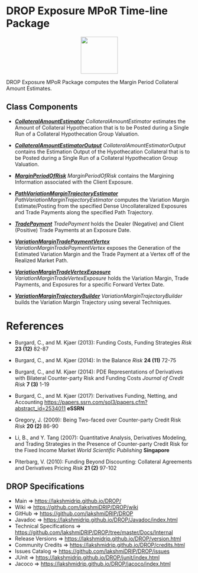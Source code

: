 # DROP Exposure MPoR Time-line Package

<p align="center"><img src="https://github.com/lakshmiDRIP/DROP/blob/master/DRIP_Logo.gif?raw=true" width="100"></p>

DROP Exposure MPoR Package computes the Margin Period Collateral Amount Estimates.

## Class Components

 * [***CollateralAmountEstimator***](https://github.com/lakshmiDRIP/DROP/tree/master/src/main/java/org/drip/exposure/mpor/CollateralAmountEstimator.java)
 <i>CollateralAmountEstimator</i> estimates the Amount of Collateral Hypothecation that is to be Posted
 during a Single Run of a Collateral Hypothecation Group Valuation.

 * [***CollateralAmountEstimatorOutput***](https://github.com/lakshmiDRIP/DROP/tree/master/src/main/java/org/drip/exposure/mpor/CollateralAmountEstimatorOutput.java)
 <i>CollateralAmountEstimatorOutput</i> contains the Estimation Output of the Hypothecation Collateral that
 is to be Posted during a Single Run of a Collateral Hypothecation Group Valuation.

 * [***MarginPeriodOfRisk***](https://github.com/lakshmiDRIP/DROP/tree/master/src/main/java/org/drip/exposure/mpor/MarginPeriodOfRisk.java)
 <i>MarginPeriodOfRisk</i> contains the Margining Information associated with the Client Exposure.

 * [***PathVariationMarginTrajectoryEstimator***](https://github.com/lakshmiDRIP/DROP/tree/master/src/main/java/org/drip/exposure/mpor/PathVariationMarginTrajectoryEstimator.java)
 <i>PathVariationMarginTrajectoryEstimator</i> computes the Variation Margin Estimate/Posting from the
 specified Dense Uncollateralized Exposures and Trade Payments along the specified Path Trajectory.

 * [***TradePayment***](https://github.com/lakshmiDRIP/DROP/tree/master/src/main/java/org/drip/exposure/mpor/TradePayment.java)
 <i>TradePayment</i> holds the Dealer (Negative) and Client (Positive) Trade Payments at an Exposure Date.

 * [***VariationMarginTradePaymentVertex***](https://github.com/lakshmiDRIP/DROP/tree/master/src/main/java/org/drip/exposure/mpor/VariationMarginTradePaymentVertex.java)
 <i>VariationMarginTradePaymentVertex</i> exposes the Generation of the Estimated Variation Margin and the
 Trade Payment at a Vertex off of the Realized Market Path.

 * [***VariationMarginTradeVertexExposure***](https://github.com/lakshmiDRIP/DROP/tree/master/src/main/java/org/drip/exposure/mpor/VariationMarginTradeVertexExposure.java)
 <i>VariationMarginTradeVertexExposure</i> holds the Variation Margin, Trade Payments, and Exposures for a
 specific Forward Vertex Date.

 * [***VariationMarginTrajectoryBuilder***](https://github.com/lakshmiDRIP/DROP/tree/master/src/main/java/org/drip/exposure/mpor/VariationMarginTrajectoryBuilder.java)
 <i>VariationMarginTrajectoryBuilder</i> builds the Variation Margin Trajectory using several Techniques.


# References

 * Burgard, C., and M. Kjaer (2013): Funding Costs, Funding Strategies <i>Risk</i> <b>23 (12)</b> 82-87

 * Burgard, C., and M. Kjaer (2014): In the Balance <i>Risk</i> <b>24 (11)</b> 72-75

 * Burgard, C., and M. Kjaer (2014): PDE Representations of Derivatives with Bilateral Counter-party Risk and
 Funding Costs <i>Journal of Credit Risk</i> <b>7 (3)</b> 1-19

 * Burgard, C., and M. Kjaer (2017): Derivatives Funding, Netting, and Accounting
 https://papers.ssrn.com/sol3/papers.cfm?abstract_id=2534011 <b>eSSRN</b>

 * Gregory, J. (2009): Being Two-faced over Counter-party Credit Risk <i>Risk</i> <b>20 (2)</b> 86-90

 * Li, B., and Y. Tang (2007): Quantitative Analysis, Derivatives Modeling, and Trading Strategies in the
 Presence of Counter-party Credit Risk for the Fixed Income Market <i>World Scientific Publishing </i>
 <b>Singapore</b>

 * Piterbarg, V. (2010): Funding Beyond Discounting: Collateral Agreements and Derivatives Pricing
 <i>Risk</i> <b>21 (2)</b> 97-102


## DROP Specifications

 * Main                     => https://lakshmidrip.github.io/DROP/
 * Wiki                     => https://github.com/lakshmiDRIP/DROP/wiki
 * GitHub                   => https://github.com/lakshmiDRIP/DROP
 * Javadoc                  => https://lakshmidrip.github.io/DROP/Javadoc/index.html
 * Technical Specifications => https://github.com/lakshmiDRIP/DROP/tree/master/Docs/Internal
 * Release Versions         => https://lakshmidrip.github.io/DROP/version.html
 * Community Credits        => https://lakshmidrip.github.io/DROP/credits.html
 * Issues Catalog           => https://github.com/lakshmiDRIP/DROP/issues
 * JUnit                    => https://lakshmidrip.github.io/DROP/junit/index.html
 * Jacoco                   => https://lakshmidrip.github.io/DROP/jacoco/index.html
